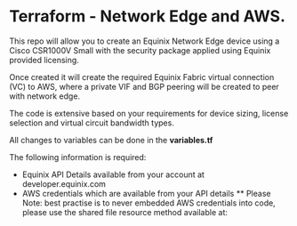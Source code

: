 # Terraform - Network Edge and AWS.

This repo will allow you to create an Equinix Network Edge device using a Cisco CSR1000V Small with the security package applied using Equinix provided licensing. 

Once created it will create the required Equinix Fabric virtual connection (VC) to AWS, where a private VIF and BGP peering will be created to peer with network edge.

The code is extensive based on your requirements for device sizing, license selection and virtual circuit bandwidth types.

All changes to variables can be done in the **variables.tf**

The following information is required:
- Equinix API Details available from your account at developer.equinix.com
- AWS credentials which are available from your API details ** Please Note: best practise is to never embedded AWS credentials into code, please use the shared file resource method available at: 
